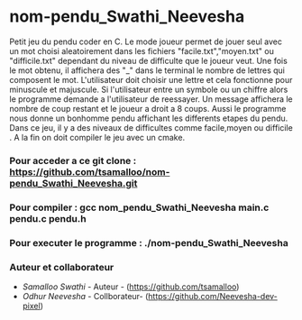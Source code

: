 # nom-pendu_Swathi_Neevesha
Petit jeu du pendu coder en C.
Le mode joueur permet de jouer seul avec un mot choisi aleatoirement dans les fichiers "facile.txt","moyen.txt" ou "difficile.txt" dependant du niveau de difficulte que le joueur veut. Une fois le mot obtenu, il affichera des "_" dans le terminal le nombre de lettres qui composent le mot.  L'utilisateur doit choisir une lettre et cela fonctionne pour minuscule et majuscule. Si l'utilisateur entre un symbole ou un chiffre alors le programme demande a l'utilisateur de reessayer.
Un message affichera  le nombre de coup restant et le joueur a droit a 8 coups.
Aussi le programme nous donne un bonhomme pendu affichant les differents etapes du pendu.
Dans ce jeu, il y a des niveaux de difficultes comme facile,moyen ou difficile .
A la fin on doit compiler le jeu avec un cmake. 


### Pour acceder a ce git clone : https://github.com/tsamalloo/nom-pendu_Swathi_Neevesha.git


### Pour compiler : gcc nom_pendu_Swathi_Neevesha main.c pendu.c pendu.h


### Pour executer le programme  : ./nom-pendu_Swathi_Neevesha

### Auteur et collaborateur 
+ *Samalloo Swathi* - Auteur - (https://github.com/tsamalloo)
+ *Odhur Neevesha* - Collborateur- (https://github.com/Neevesha-dev-pixel)
